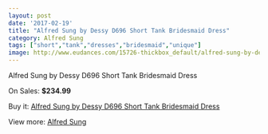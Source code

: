 ```yaml
---
layout: post
date: '2017-02-19'
title: "Alfred Sung by Dessy D696 Short Tank Bridesmaid Dress"
category: Alfred Sung
tags: ["short","tank","dresses","bridesmaid","unique"]
image: http://www.eudances.com/15726-thickbox_default/alfred-sung-by-dessy-d696-short-tank-bridesmaid-dress.jpg
---
```

Alfred Sung by Dessy D696 Short Tank Bridesmaid Dress

On Sales: **$234.99**
<a href="https://www.eudances.com/en/alfred-sung/4642-alfred-sung-by-dessy-d696-short-tank-bridesmaid-dress.html"><amp-img layout="responsive" width="600" height="600" src="//www.eudances.com/15726-thickbox_default/alfred-sung-by-dessy-d696-short-tank-bridesmaid-dress.jpg" alt="Alfred Sung by Dessy D696 Short Tank Bridesmaid Dress 0" /></a>
<a href="https://www.eudances.com/en/alfred-sung/4642-alfred-sung-by-dessy-d696-short-tank-bridesmaid-dress.html"><amp-img layout="responsive" width="600" height="600" src="//www.eudances.com/15727-thickbox_default/alfred-sung-by-dessy-d696-short-tank-bridesmaid-dress.jpg" alt="Alfred Sung by Dessy D696 Short Tank Bridesmaid Dress 1" /></a>
<a href="https://www.eudances.com/en/alfred-sung/4642-alfred-sung-by-dessy-d696-short-tank-bridesmaid-dress.html"><amp-img layout="responsive" width="600" height="600" src="//www.eudances.com/15728-thickbox_default/alfred-sung-by-dessy-d696-short-tank-bridesmaid-dress.jpg" alt="Alfred Sung by Dessy D696 Short Tank Bridesmaid Dress 2" /></a>
<a href="https://www.eudances.com/en/alfred-sung/4642-alfred-sung-by-dessy-d696-short-tank-bridesmaid-dress.html"><amp-img layout="responsive" width="600" height="600" src="//www.eudances.com/15729-thickbox_default/alfred-sung-by-dessy-d696-short-tank-bridesmaid-dress.jpg" alt="Alfred Sung by Dessy D696 Short Tank Bridesmaid Dress 3" /></a>

Buy it: [Alfred Sung by Dessy D696 Short Tank Bridesmaid Dress](https://www.eudances.com/en/alfred-sung/4642-alfred-sung-by-dessy-d696-short-tank-bridesmaid-dress.html "Alfred Sung by Dessy D696 Short Tank Bridesmaid Dress")

View more: [Alfred Sung](https://www.eudances.com/en/52-alfred-sung "Alfred Sung")